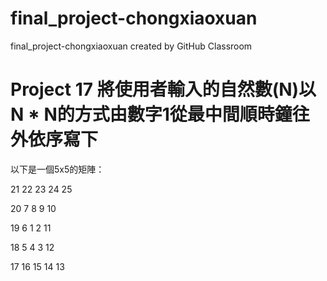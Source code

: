 # final_project-chongxiaoxuan
final_project-chongxiaoxuan created by GitHub Classroom

# Project 17 將使用者輸入的自然數(N)以 N * N的方式由數字1從最中間順時鐘往外依序寫下
以下是一個5x5的矩陣：

  21 22 23 24 25

  20  7   8   9 10

  19  6  1  2 11

  18  5  4  3 12

  17 16 15 14 13
